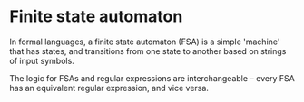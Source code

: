 # Finite state automaton

In formal languages, a finite state automaton (FSA) is a simple 'machine' that has states, and transitions from one state to another based on strings of input symbols.

The logic for FSAs and regular expressions are interchangeable &ndash; every FSA has an equivalent regular expression, and vice versa.
